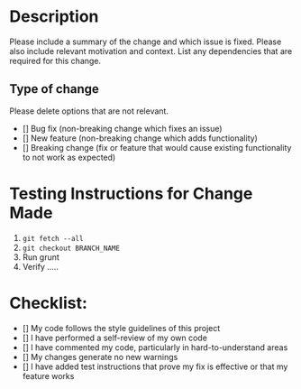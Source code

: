 # Description
Please include a summary of the change and which issue is fixed. Please also include relevant motivation and context. List any dependencies that are required for this change.

## Type of change
Please delete options that are not relevant.
- [] Bug fix (non-breaking change which fixes an issue)
- [] New feature (non-breaking change which adds functionality)
- [] Breaking change (fix or feature that would cause existing functionality to not work as expected)

# Testing Instructions for Change Made
1. `git fetch --all`
2. `git checkout BRANCH_NAME`
3. Run grunt
4. Verify .....

# Checklist:
- [] My code follows the style guidelines of this project
- [] I have performed a self-review of my own code
- [] I have commented my code, particularly in hard-to-understand areas
- [] My changes generate no new warnings
- [] I have added test instructions that prove my fix is effective or that my feature works

